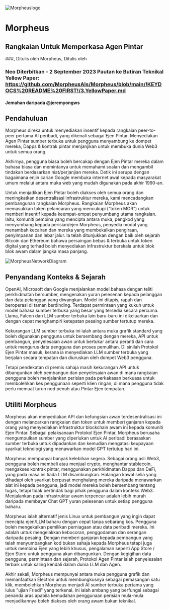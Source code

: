 ![Morpheuslogo](https://github.com/MorpheusAIs/Morpheus/assets/1563345/235b9c04-f3b1-4520-a328-2070c9c890ab) 

# Morpheus 
## Rangkaian Untuk Memperkasa Agen Pintar 
###, Ditulis oleh Morpheus, Ditulis oleh 
### Neo Diterbitkan - 2 September 2023 Pautan ke Butiran Teknikal Yellow Paper: https://github.com/MorpheusAIs/Morpheus/blob/main/!KEYDOCS%20README%20FIRST!/3.YellowPaper.md 
#### Jemahan daripada @jeremyongws

## Pendahuluan

Morpheus direka untuk menyediakan insentif kepada rangkaian peer-to-peer pertama AI peribadi, yang dikenali sebagai Ejen Pintar. Menyediakan Agen Pintar sumber terbuka untuk pengguna menyambung ke dompet mereka, Dapps & kontrak pintar menjanjikan untuk membuka dunia Web3 untuk semua orang. 

Akhirnya, pengguna biasa boleh bercakap dengan Ejen Pintar mereka dalam bahasa biasa dan memintanya untuk memahami soalan dan mengambil tindakan berdasarkan niat/perjanjian mereka. Detik ini serupa dengan bagaimana enjin carian Google membuka internet awal kepada masyarakat umum melalui antara muka web yang mudah digunakan pada akhir 1990-an. 

Untuk menjadikan Ejen Pintar boleh diakses oleh semua orang dan meningkatkan desentralisasi infrastruktur mereka, kami mencadangkan pembangunan rangkaian Morpheus. Rangkaian Morpheus akan memasukkan token pelancaran yang mencukupi (“token MOR”) untuk memberi insentif kepada keempat-empat penyumbang utama rangkaian. Iaitu, komuniti pembina yang mencipta antara muka, pengkod yang menyumbang kepada perisian/ejen Morpheus, penyedia modal yang menambah kecairan dan mereka yang membekalkan pengiraan, penyimpanan dan lebar jalur. Ia telah ditunjukkan dengan baik oleh sejarah Bitcoin dan Ethereum bahawa persaingan bebas & terbuka untuk token digital yang terhad boleh menyediakan infrastruktur berskala untuk blok blok awam dalam jangka masa panjang. 

![MorpheusNetworkDiagram](https://github.com/MorpheusAIs/Morpheus/blob/main/Asset/WhitePaper%20Graphics/Indonesian/MorpheusNetwork.png) 

## Penyandang Konteks & Sejarah

OpenAI, Microsoft dan Google menjalankan model bahasa dengan teliti perkhidmatan bersumber, mengenakan yuran pelesenan kepada pelanggan dan data pelanggan yang diwangkan. Model ini ditapis, rapuh dan beroperasi di taman berdinding. Terdapat permintaan yang kukuh untuk model bahasa sumber terbuka yang besar yang tersedia secara percuma. Llama, Falcon dan LLM sumber terbuka lain baru-baru ini dikeluarkan dan dengan cepat menghampiri ketepatan pesaing sumber tertutup mereka.

Kekurangan LLM sumber terbuka ini ialah antara muka grafik standard yang boleh digunakan pengguna untuk bersembang dengan mereka, API untuk pembangun, penyelesaian awan untuk bertukar antara peranti dan cara untuk mengurus data pengguna dan proses pemulihan. Di sinilah Protokol Ejen Pintar masuk, kerana ia menyediakan LLM sumber terbuka yang berjalan secara tempatan dan diuruskan oleh dompet Web3 pengguna. 

Tetapi pendekatan di premis sahaja masih kekurangan API untuk dibangunkan oleh pembangun dan penyelesaian awan di mana rangkaian pengguna boleh menjalankan perisian pada perkakasan berkuasa untuk membolehkan kes penggunaan seperti klien ringan, di mana pengguna tidak perlu memuat turun nod penuh atau Pintar Ejen tempatan. 

## Utiliti Morpheus 
Morpheus akan menyediakan API dan kefungsian awan terdesentralisasi ini dengan melancarkan rangkaian dan token untuk memberi ganjaran kepada orang yang menyediakan infrastruktur blockchain awam ini kepada komuniti Ejen Pintar. Sebagai pelaksanaan Protokol Ejen Pintar, Morpheus berusaha mengumpulkan sumber yang diperlukan untuk AI peribadi berasaskan sumber terbuka untuk dipadankan dan kemudian mengatasi keupayaan syarikat teknologi yang menawarkan model GPT tertutup hari ini. 

Morpheus mempunyai banyak kelebihan segera. Sebagai orang asli Web3, pengguna boleh membeli atau menjual crypto, menghantar stablecoin, mengakses kontrak pintar, menggunakan perkhidmatan Dapps dan DeFi, yang pada masa ini tiada LLM disambungkan. Halangan kawal selia yang dihadapi oleh syarikat berpusat menghalang mereka daripada menawarkan alat ini kepada pengguna, jadi model mereka boleh bersembang tentang tugas, tetapi tidak bertindak bagi pihak pengguna dalam konteks Web3. Menjalankan pada infrastruktur awam terpencar adalah lebih murah daripada membayar Chat GPT yuran pelesenan untuk setiap pengguna baharu. 

Morpheus ialah alternatif jenis Linux untuk pembangun yang ingin dapat mencipta ejen/LLM baharu dengan cepat tanpa sebarang kos. Pengguna boleh mengekalkan pemilikan perniagaan atau data peribadi mereka. Ini adalah untuk mengelakkan kebocoran, penggodaman dan serangan daripada pesaing. Dengan memberi ganjaran kepada pembangun yang telah menyumbangkan kod bukan sahaja kepada Morpheus tetapi juga untuk membina Ejen yang lebih khusus, pengalaman seperti App Store / Ejen Store untuk pengguna akan dibangunkan. Dengan kegigihan data pengguna, permintaan dan sejarah, Protokol Agen Pintar ialah penyelesaian terbaik untuk saling kendali dalam dunia LLM dan Agen.

Akhir sekali, Morpheus mempunyai antara muka pengguna grafik dan memanfaatkan Electron untuk membungkusnya sebagai pemasangan satu klik, membolehkan Morpheus menjadi AI sumber terbuka pertama yang lulus "ujian Friedl" yang terkenal. Ini ialah ambang yang berfungsi sebagai penanda aras apabila kemudahan penggunaan perisian mula-mula menjadikannya boleh diakses oleh orang awam bukan teknikal.
